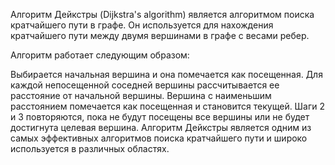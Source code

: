 Алгоритм Дейкстры (Dijkstra's algorithm) является алгоритмом поиска кратчайшего пути в графе. Он используется для нахождения кратчайшего пути между двумя вершинами в графе с весами ребер.

Алгоритм работает следующим образом:

Выбирается начальная вершина и она помечается как посещенная.
Для каждой непосещенной соседней вершины рассчитывается ее расстояние от начальной вершины.
Вершина с наименьшим расстоянием помечается как посещенная и становится текущей.
Шаги 2 и 3 повторяются, пока не будут посещены все вершины или не будет достигнута целевая вершина.
Алгоритм Дейкстры является одним из самых эффективных алгоритмов поиска кратчайшего пути и широко используется в различных областях.